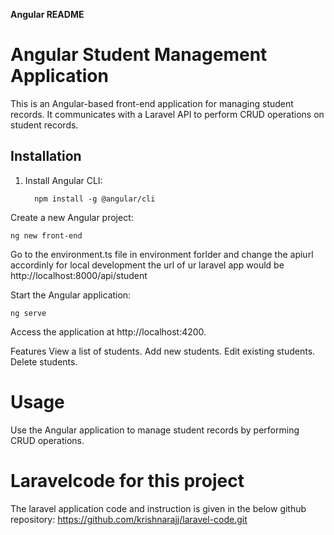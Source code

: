 
**Angular README**


# Angular Student Management Application

This is an Angular-based front-end application for managing student records. It communicates with a Laravel API to perform CRUD operations on student records.

## Installation

1. Install Angular CLI:
   ```shell
     npm install -g @angular/cli
   ```
Create a new Angular project:
```shell
ng new front-end
```
Go to the environment.ts file in environment forlder and change the apiurl accordinly for local development the url of ur laravel app would be http://localhost:8000/api/student


Start the Angular application:
```shell
ng serve
```

Access the application at http://localhost:4200.

Features
View a list of students.
Add new students.
Edit existing students.
Delete students.

# Usage
  Use the Angular application to manage student records by performing CRUD operations.
  
# Laravelcode for this project
The laravel application code and instruction is given in the below github repository:
https://github.com/krishnarajj/laravel-code.git
